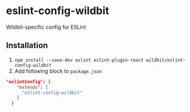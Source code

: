 # eslint-config-wildbit
Wildbit-specific config for ESLint

## Installation

1. `npm install --save-dev eslint eslint-plugin-react wildbit/eslint-config-wildbit`
2. Add following block to `package.json`

```json
"eslintConfig": {
    "extends": [
      "eslint-config-wildbit"
    ]
  }
```
